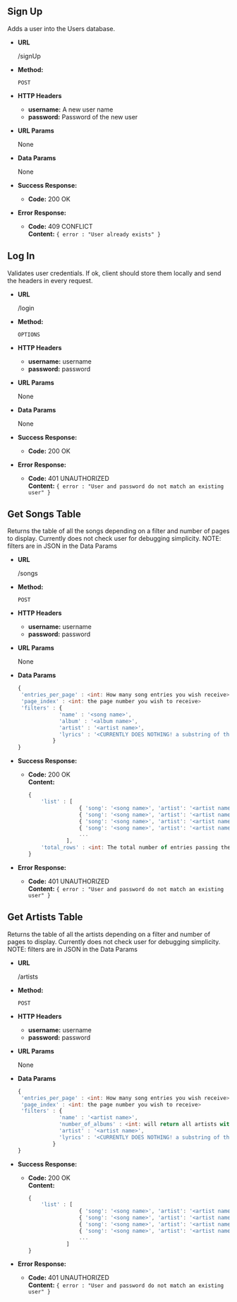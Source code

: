 **Sign Up**
----
  Adds a user into the Users database.

* **URL**

  /signUp

* **Method:**

  `POST`

* **HTTP Headers**
	
	* **username:** A new user name
	* **password:** Password of the new user
	
*  **URL Params**

   None

* **Data Params**

   None

* **Success Response:**

  * **Code:** 200 OK <br />
 
* **Error Response:**

  * **Code:** 409 CONFLICT <br />
	**Content:** `{ error : "User already exists" }`

**Log In**
----
  Validates user credentials. If ok, client should store them locally and send the headers in every request.

* **URL**

  /login

* **Method:**

  `OPTIONS`

* **HTTP Headers**
	
	* **username:** username
	* **password:** password
	
*  **URL Params**

   None

* **Data Params**

   None

* **Success Response:**

  * **Code:** 200 OK <br />
 
* **Error Response:**

  * **Code:** 401 UNAUTHORIZED <br />
	**Content:** `{ error : "User and password do not match an existing user" }`
	
**Get Songs Table**
----
  Returns the table of all the songs depending on a filter and number of pages to display.
  Currently does not check user for debugging simplicity.
  NOTE: filters are in JSON in the Data Params  

* **URL**

  /songs

* **Method:**

  `POST`

* **HTTP Headers**
	
	* **username:** username
	* **password:** password
	
*  **URL Params**
	
	None
   
* **Data Params**

   ```javascript
   {
	'entries_per_page' : <int: How many song entries you wish receive>,
	'page_index' : <int: the page number you wish to receive>
	'filters' : {
				'name' : '<song name>',
				'album' : '<album name>',
				'artist' : '<artist name>',
				'lyrics' : '<CURRENTLY DOES NOTHING! a substring of the lyrics of a song. If it exists in a song, that song will be in the results>'
			  }
   }
   ```

* **Success Response:**

  * **Code:** 200 OK <br />
    **Content:**
	```javascript
	{
		'list' : [
					{ 'song': '<song name>', 'artist': '<artist name>', 'album': '<album name>', 'lyrics': <song lyrics id (actual lyrics in future> },
					{ 'song': '<song name>', 'artist': '<artist name>', 'album': '<album name>', 'lyrics': <song lyrics id (actual lyrics in future> },
					{ 'song': '<song name>', 'artist': '<artist name>', 'album': '<album name>', 'lyrics': <song lyrics id (actual lyrics in future> },
					{ 'song': '<song name>', 'artist': '<artist name>', 'album': '<album name>', 'lyrics': <song lyrics id (actual lyrics in future> },
					...
				],
		'total_rows' : <int: The total number of entries passing the filter>
	}
	```
* **Error Response:**

  * **Code:** 401 UNAUTHORIZED <br />
	**Content:** `{ error : "User and password do not match an existing user" }`
	
**Get Artists Table**
----
  Returns the table of all the artists depending on a filter and number of pages to display.
  Currently does not check user for debugging simplicity.
  NOTE: filters are in JSON in the Data Params  

* **URL**

  /artists

* **Method:**

  `POST`

* **HTTP Headers**
	
	* **username:** username
	* **password:** password
	
*  **URL Params**
	
	None
   
* **Data Params**

   ```javascript
   {
	'entries_per_page' : <int: How many song entries you wish receive>,
	'page_index' : <int: the page number you wish to receive>
	'filters' : {
				'name' : '<artist name>',
				'number_of_albums' : <int: will return all artists with more than number_of_albums albums>,
				'artist' : '<artist name>',
				'lyrics' : '<CURRENTLY DOES NOTHING! a substring of the lyrics of a song. If it exists in a song, that song will be in the results>'
			  }
   }
   ```

* **Success Response:**

  * **Code:** 200 OK <br />
    **Content:**
	```javascript
	{
		'list' : [
					{ 'song': '<song name>', 'artist': '<artist name>', 'album': '<album name>', 'lyrics': <song lyrics id (actual lyrics in future> },
					{ 'song': '<song name>', 'artist': '<artist name>', 'album': '<album name>', 'lyrics': <song lyrics id (actual lyrics in future> },
					{ 'song': '<song name>', 'artist': '<artist name>', 'album': '<album name>', 'lyrics': <song lyrics id (actual lyrics in future> },
					{ 'song': '<song name>', 'artist': '<artist name>', 'album': '<album name>', 'lyrics': <song lyrics id (actual lyrics in future> },
					...
				]
	}
	```
* **Error Response:**

  * **Code:** 401 UNAUTHORIZED <br />
	**Content:** `{ error : "User and password do not match an existing user" }`
	
